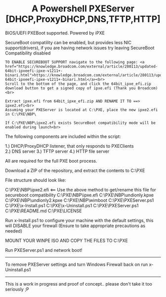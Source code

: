 <h1 align="center">A Powershell PXEServer [DHCP,ProxyDHCP,DNS,TFTP,HTTP]</h1>
 
 BIOS/UEFI PXEBoot supported. Powered by iPXE
 
SecureBoot compatility can be enabled, but provides less NIC support(drivers), if you are having network issues try leaving SecureBoot Compatibility disabled<br>

	TO ENABLE SECUREBOOT SUPPORT navigate to the following page: <a href="https://knowledge.broadcom.com/external/article/280113/updated-64bit-ipxeefi-ipxe-v1211+-binari.html">https://knowledge.broadcom.com/external/article/280113/updated-64bit-ipxeefi-ipxe-v1211+-binari.html</a><br>
	Scroll to the bottom of the page, and click the 64bit_ipxe_efi.zip download button to get a signed copy of ipxe.efi (Thank you Broadcom)<br>
	
	Extract ipxe.efi from 64bit_ipxe_efi.zip AND RENAME IT TO ==> ipxe2.efi<br>
	Assuming your PXEServer is located at C:\PXE, place the new ipxe2.efi in C:\PXE\NBP\
	
	If C:\PXE\NBP\ipxe2.efi exists SecureBoot compatibility mode will be enabled during launch<br>

The following components are included within the script:

1.) DHCP/ProxyDHCP listener, that only responds to PXEClients<br>
2.) DNS server
3.) TFTP server
4.) HTTP file server 

All are required for the full PXE boot process.

Download a ZIP of the repository, and extract the contents to C:\PXE

File structure should look like:

C:\PXE\NBP\ipxe2.efi <== Use the above method to get/rename this file for secureboot compatibility
C:\PXE\NBP\ipxe.efi
C:\PXE\NBP\undionly.kpxe
C:\PXE\NBP\undionly2.kpxe
C:\PXE\NBP\wimboot
C:\PXE\PXEServer.ps1
C:\PXE\x-Install.ps1
C:\PXE\x-Uninstall.ps1
C:\PXE\PXEServer.ps1
C:\PXE\README.md
C:\PXE\LICENSE

Run x-Install.ps1 to configure your machine with the default settings, this will DISABLE your firewall
(Ensure to take appropriate precautions as needed)

MOUNT YOUR WINPE ISO AND COPY THE FILES TO C:\PXE

Run PXEServer.ps1 and network boot!

------------------------------------

To remove PXEServer settings and turn Windows Firewall back on run x-Uninstall.ps1

------------------------------------

This is a work in progress and proof of concept.. please don't take it too seriously ;P